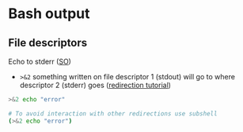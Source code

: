 # Bash output

## File descriptors

Echo to stderr ([SO](https://stackoverflow.com/a/23550347/125246))

* `>&2` something written on file descriptor 1 (stdout) will go to where descriptor 2 (stderr) goes ([redirection tutorial](http://wiki.bash-hackers.org/howto/redirection_tutorial))

```bash
>&2 echo "error"

# To avoid interaction with other redirections use subshell
(>&2 echo "error")
```

